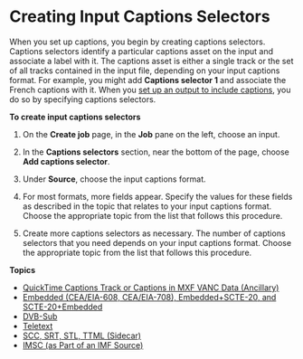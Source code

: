 # Creating Input Captions Selectors<a name="create-input-caption-selectors"></a>

When you set up captions, you begin by creating captions selectors\. Captions selectors identify a particular captions asset on the input and associate a label with it\. The captions asset is either a single track or the set of all tracks contained in the input file, depending on your input captions format\. For example, you might add **Captions selector 1** and associate the French captions with it\. When you [set up an output to include captions](set-up-captions-in-outputs.md), you do so by specifying captions selectors\. 

**To create input captions selectors**

1. On the **Create job** page, in the **Job** pane on the left, choose an input\. 

1. In the **Captions selectors** section, near the bottom of the page, choose **Add captions selector**\. 

1. Under **Source**, choose the input captions format\. 

1. For most formats, more fields appear\. Specify the values for these fields as described in the topic that relates to your input captions format\. Choose the appropriate topic from the list that follows this procedure\.

1. Create more captions selectors as necessary\. The number of captions selectors that you need depends on your input captions format\. Choose the appropriate topic from the list that follows this procedure\.

**Topics**
+ [QuickTime Captions Track or Captions in MXF VANC Data \(Ancillary\)](ancillary.md)
+ [Embedded \(CEA/EIA\-608, CEA/EIA\-708\), Embedded\+SCTE\-20, and SCTE\-20\+Embedded](embedded.md)
+ [DVB\-Sub](dvb-sub-or-scte-27.md)
+ [Teletext](teletext.md)
+ [SCC, SRT, STL, TTML \(Sidecar\)](scc.md)
+ [IMSC \(as Part of an IMF Source\)](IMSC.md)